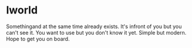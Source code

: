 # Iworld
Somethingand at the same time already exists. 
It's infront of you but you can't see it. You want to use but you don't know it yet. 
Simple but modern. 
Hope to get you on board.
